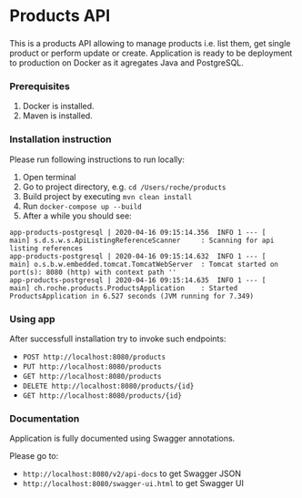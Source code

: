 # Products API 


###
This is a products API allowing to manage products i.e. list them, 
get single product or perform update or create.
Application is ready to be deployment to production on Docker as 
it agregates Java and PostgreSQL.

### Prerequisites

1. Docker is installed.
2. Maven is installed.

### Installation instruction

Please run following instructions to run locally:

1. Open terminal
2. Go to project directory, e.g. `cd /Users/roche/products`
3. Build project by executing `mvn clean install`
4. Run `docker-compose up --build`
5. After a while you should see:

```$xslt
app-products-postgresql | 2020-04-16 09:15:14.356  INFO 1 --- [           main] s.d.s.w.s.ApiListingReferenceScanner     : Scanning for api listing references
app-products-postgresql | 2020-04-16 09:15:14.632  INFO 1 --- [           main] o.s.b.w.embedded.tomcat.TomcatWebServer  : Tomcat started on port(s): 8080 (http) with context path ''
app-products-postgresql | 2020-04-16 09:15:14.635  INFO 1 --- [           main] ch.roche.products.ProductsApplication    : Started ProductsApplication in 6.527 seconds (JVM running for 7.349)
```

### Using app

After successfull installation try to invoke such endpoints:

- `POST http://localhost:8080/products` 
- `PUT http://localhost:8080/products`
- `GET http://localhost:8080/products`
- `DELETE http://localhost:8080/products/{id}`
- `GET http://localhost:8080/products/{id}`


### Documentation

Application is fully documented using Swagger annotations. 

Please go to:
 - `http://localhost:8080/v2/api-docs` to get Swagger JSON
 - `http://localhost:8080/swagger-ui.html` to get Swagger UI
  
   